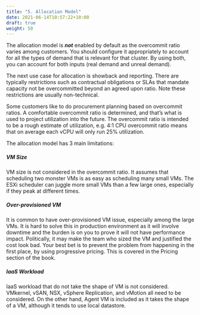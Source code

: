 ```yaml
---
title: "5. Allocation Model"
date: 2021-06-14T10:57:22+10:00
draft: true
weight: 50
---
```


The allocation model is ***not*** enabled by default as the overcommit ratio varies among customers. You should configure it appropriately to account for all the types of demand that is relevant for that cluster. By using both, you can account for both inputs (real demand and unreal demand).

The next use case for allocation is showback and reporting. There are typically restrictions such as contractual obligations or SLAs that mandate capacity not be overcommitted beyond an agreed upon ratio. Note these restrictions are usually non-technical.

Some customers like to do procurement planning based on overcommit ratios. A comfortable overcommit ratio is determined, and that’s what is used to project utilization into the future. The overcommit ratio is intended to be a rough estimate of utilization, e.g. 4:1 CPU overcommit ratio means that on average each vCPU will only run 25% utilization.

The allocation model has 3 main limitations:

##### VM Size

VM size is not considered in the overcommit ratio. It assumes that scheduling two monster VMs is as easy as scheduling many small VMs. The ESXi scheduler can juggle more small VMs than a few large ones, especially if they peak at different times.

##### Over-provisioned VM

It is common to have over-provisioned VM issue, especially among the large VMs. It is hard to solve this in production environment as it will involve downtime and the burden is on you to prove it will not have performance impact. Politically, it may make the team who sized the VM and justified the cost look bad. Your best bet is to prevent the problem from happening in the first place, by using progressive pricing. This is covered in the Pricing section of the book.

##### IaaS Workload

IaaS workload that do not take the shape of VM is not considered. VMkernel, vSAN, NSX, vSphere Replication, and vMotion all need to be considered. On the other hand, Agent VM is included as it takes the shape of a VM, although it tends to use local datastore.